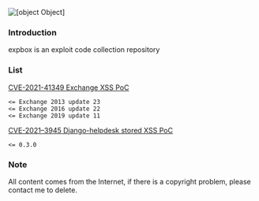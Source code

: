 ![[object Object]](https://socialify.git.ci/0x0021h/expbox/image?description=1&name=1&stargazers=1&theme=Light)

### Introduction
expbox is an exploit code collection repository


### List
[CVE-2021-41349 Exchange XSS PoC](https://github.com/0x0021h/expbox/blob/main/cve-2021-41349-poc.py)
```
<= Exchange 2013 update 23
<= Exchange 2016 update 22
<= Exchange 2019 update 11
```
[CVE-2021–3945 Django-helpdesk stored XSS PoC](https://github.com/0x0021h/expbox/blob/main/cve-2021%E2%80%933945-poc.txt)
```
<= 0.3.0
```

### Note

All content comes from the Internet, if there is a copyright problem, please contact me to delete.
